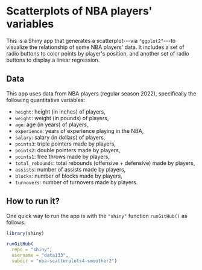 # Scatterplots of NBA players' variables

This is a Shiny app that generates a scatterplot---via `"ggplot2"`---to 
visualize the relationship of some NBA players' data. It includes a set of
radio buttons to color points by player's position, and another set of radio
buttons to display a linear regression.



## Data

This app uses data from NBA players (regular season 2022), specifically
the following quantitative variables:

- `height`: height (in inches) of players,
- `weight`: weight (in pounds) of players,
- `age`: age (in years) of players, 
- `experience`: years of experience playing in the NBA,
- `salary`: salary (in dollars) of players,
- `points3`: triple pointers made by players,
- `points2`: double pointers made by players,
- `points1`: free throws made by players,
- `total_rebounds`: total rebounds (offensive + defensive) made by players,
- `assists`: number of assists made by players,
- `blocks`: number of blocks made by players,
- `turnovers`: number of turnovers made by players.



## How to run it?

One quick way to run the app is with the `"shiny"` function `runGitHub()` as follows:

```R
library(shiny)

runGitHub(
  repo = "shiny", 
  username = "data133", 
  subdir = "nba-scatterplots4-smoother2")
```

